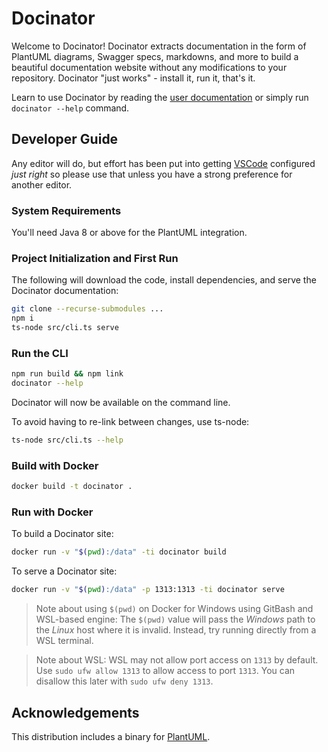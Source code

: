 # Docinator

Welcome to Docinator! Docinator extracts documentation in the form of PlantUML diagrams, Swagger specs, markdowns, and more to build a beautiful documentation website without any modifications to your repository. Docinator "just works" - install it, run it, that's it.

Learn to use Docinator by reading the [user documentation](docs/) or simply run `docinator --help` command.

<!-- TODO 
## User Guide

Docinator is published as an NPM/yarn package using the Gitlab NPM package
registry.

To install and use:

1. Make sure you've already [configured your local NPM/yarn to pull scoped packages
from the Gitlab package
registry](https://docs.gitlab.com/ee/user/packages/npm_registry/#authenticating-with-a-personal-access-token)

2. Then (assuming you've followed the above instructions to configure a package
scope named `@tmobile` mapped to the Gitlab NPM registry):

    ```bash
    npm install -g @tmobile/docinator
    ```
-->

## Developer Guide

Any editor will do, but effort has been put into getting
[VSCode](https://code.visualstudio.com/) configured _just right_ so please use
that unless you have a strong preference for another editor.

### System Requirements

You'll need Java 8 or above for the PlantUML integration.

### Project Initialization and First Run

The following will download the code, install dependencies, and serve the Docinator documentation:

```bash
git clone --recurse-submodules ...
npm i
ts-node src/cli.ts serve
```

### Run the CLI

```bash
npm run build && npm link
docinator --help
```

Docinator will now be available on the command line.

To avoid having to re-link between changes, use ts-node:

```bash
ts-node src/cli.ts --help
```

### Build with Docker

```bash
docker build -t docinator .
```

### Run with Docker

To build a Docinator site:

```bash
docker run -v "$(pwd):/data" -ti docinator build
```

To serve a Docinator site: 

```bash
docker run -v "$(pwd):/data" -p 1313:1313 -ti docinator serve
```

> Note about using `$(pwd)` on Docker for Windows using GitBash and WSL-based engine: The `$(pwd)` value will pass the _Windows_ path to the _Linux_ host where it is invalid. Instead, try running directly from a WSL terminal.

> Note about WSL: WSL may not allow port access on `1313` by default. Use `sudo ufw allow 1313` to allow access to port `1313`. You can disallow this later with `sudo ufw deny 1313`.

<!-- TODO:

## Resources

* [asciinema](https://asciinema.org/)

-->

## Acknowledgements

This distribution includes a binary for [PlantUML](https://github.com/plantuml/plantuml).
